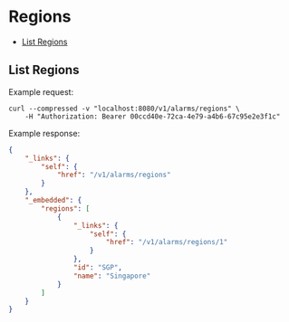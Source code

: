 # Regions

* [List Regions](#list-regions)

## List Regions

Example request:

```
curl --compressed -v "localhost:8080/v1/alarms/regions" \
	-H "Authorization: Bearer 00ccd40e-72ca-4e79-a4b6-67c95e2e3f1c"
```

Example response:

```json
{
	"_links": {
		"self": {
			"href": "/v1/alarms/regions"
		}
	},
	"_embedded": {
		"regions": [
			{
				"_links": {
					"self": {
						"href": "/v1/alarms/regions/1"
					}
				},
				"id": "SGP",
				"name": "Singapore"
			}
		]
	}
}
```
